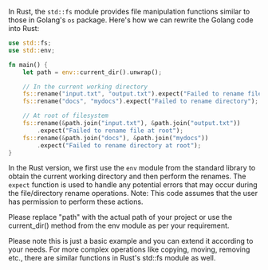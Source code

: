 In Rust, the `std::fs` module provides file manipulation functions similar to those in Golang's `os` package. Here's how we can rewrite the Golang code into Rust:

```rust
use std::fs;
use std::env;

fn main() {
    let path = env::current_dir().unwrap();

    // In the current working directory
    fs::rename("input.txt", "output.txt").expect("Failed to rename file");
    fs::rename("docs", "mydocs").expect("Failed to rename directory");

    // At root of filesystem
    fs::rename(&path.join("input.txt"), &path.join("output.txt"))
        .expect("Failed to rename file at root");
    fs::rename(&path.join("docs"), &path.join("mydocs"))
        .expect("Failed to rename directory at root");
}
```

In the Rust version, we first use the `env` module from the standard library to obtain the current working directory and then perform the renames. The `expect` function is used to handle any potential errors that may occur during the file/directory rename operations. Note: This code assumes that the user has permission to perform these actions.

Please replace "path" with the actual path of your project or use the current_dir() method from the env module as per your requirement. 

Please note this is just a basic example and you can extend it according to your needs. For more complex operations like copying, moving, removing etc., there are similar functions in Rust's std::fs module as well.

